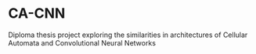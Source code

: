 # CA-CNN
Diploma thesis project exploring the similarities in architectures of Cellular Automata and Convolutional Neural Networks
